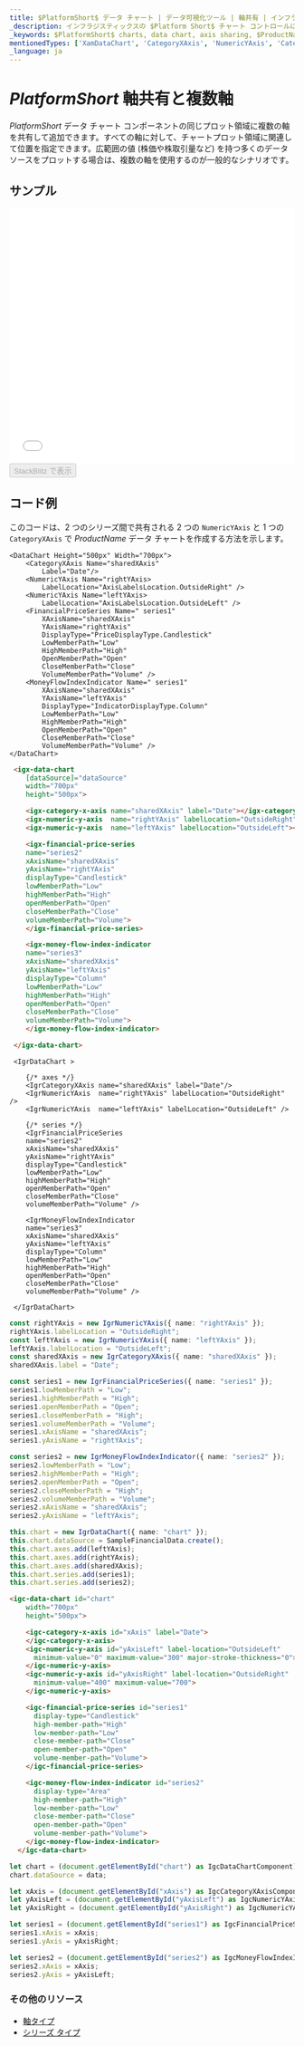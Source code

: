 ```yaml
---
title: $PlatformShort$ データ チャート | データ可視化ツール | 軸共有 | インフラジスティックス
_description: インフラジスティックスの $Platform Short$ チャート コントロールにより、複数の軸を同じプロット エリアに表示できます。複数の軸を持つ $ProductName$ グラフを作成します!
_keywords: $PlatformShort$ charts, data chart, axis sharing, $ProductName$, Infragistics, multiple axes, $PlatformShort$ チャート, データ チャート, 軸共有, インフラジスティックス, 複数軸
mentionedTypes: ['XamDataChart', 'CategoryXAxis', 'NumericYAxis', 'CategoryDateTimeXAxis']
_language: ja
---
```

# $PlatformShort$ 軸共有と複数軸

 $PlatformShort$ データ チャート コンポーネントの同じプロット領域に複数の軸を共有して追加できます。すべての軸に対して、チャートプロット領域に関連して位置を指定できます。広範囲の値 (株価や株取引量など) を持つ多くのデータソースをプロットする場合は、複数の軸を使用するのが一般的なシナリオです。

## サンプル

<div class="sample-container loading" style="height: 450px">
    <iframe id="data-chart-axis-sharing-iframe" src='{environment:dvDemosBaseUrl}/charts/data-chart-axis-sharing' width="100%" height="100%" seamless frameBorder="0" onload="onXPlatSampleIframeContentLoaded(this);"></iframe>
</div>
<div>
    <button data-localize="stackblitz" disabled class="stackblitz-btn" data-iframe-id="data-chart-axis-sharing-iframe" data-demos-base-url="{environment:dvDemosBaseUrl}">StackBlitz で表示
    </button>
<sample-button src="charts/data-chart/axis-sharing"></sample-button>

</div>

<div class="divider--half"></div>


## コード例
このコードは、2 つのシリーズ間で共有される 2 つの `NumericYAxis` と 1 つの `CategoryXAxis` で $ProductName$ データ チャートを作成する方法を示します。

```razor
<DataChart Height="500px" Width="700px">
    <CategoryXAxis Name="sharedXAxis"
        Label="Date"/>
    <NumericYAxis Name="rightYAxis>
        LabelLocation="AxisLabelsLocation.OutsideRight" />
    <NumericYAxis Name="leftYAxis>
        LabelLocation="AxisLabelsLocation.OutsideLeft" />
    <FinancialPriceSeries Name=" series1"
        XAxisName="sharedXAxis"
        YAxisName="rightYAxis"
        DisplayType="PriceDisplayType.Candlestick"
        LowMemberPath="Low"
        HighMemberPath="High"
        OpenMemberPath="Open"
        CloseMemberPath="Close"
        VolumeMemberPath="Volume" />
    <MoneyFlowIndexIndicator Name=" series1"
        XAxisName="sharedXAxis"
        YAxisName="leftYAxis"
        DisplayType="IndicatorDisplayType.Column"
        LowMemberPath="Low"
        HighMemberPath="High"
        OpenMemberPath="Open"
        CloseMemberPath="Close"
        VolumeMemberPath="Volume" />
</DataChart>
```

```html
 <igx-data-chart
    [dataSource]="dataSource"
    width="700px"
    height="500px">

    <igx-category-x-axis name="sharedXAxis" label="Date"></igx-category-x-axis>
    <igx-numeric-y-axis  name="rightYAxis" labelLocation="OutsideRight"></igx-numeric-y-axis>
    <igx-numeric-y-axis  name="leftYAxis" labelLocation="OutsideLeft"></igx-numeric-y-axis>

    <igx-financial-price-series
    name="series2"
    xAxisName="sharedXAxis"
    yAxisName="rightYAxis"
    displayType="Candlestick"
    lowMemberPath="Low"
    highMemberPath="High"
    openMemberPath="Open"
    closeMemberPath="Close"
    volumeMemberPath="Volume">
    </igx-financial-price-series>

    <igx-money-flow-index-indicator
    name="series3"
    xAxisName="sharedXAxis"
    yAxisName="leftYAxis"
    displayType="Column"
    lowMemberPath="Low"
    highMemberPath="High"
    openMemberPath="Open"
    closeMemberPath="Close"
    volumeMemberPath="Volume">
    </igx-money-flow-index-indicator>

 </igx-data-chart>
```

```tsx
 <IgrDataChart >

    {/* axes */}
    <IgrCategoryXAxis name="sharedXAxis" label="Date"/>
    <IgrNumericYAxis  name="rightYAxis" labelLocation="OutsideRight" />
    <IgrNumericYAxis  name="leftYAxis" labelLocation="OutsideLeft" />

    {/* series */}
    <IgrFinancialPriceSeries
    name="series2"
    xAxisName="sharedXAxis"
    yAxisName="rightYAxis"
    displayType="Candlestick"
    lowMemberPath="Low"
    highMemberPath="High"
    openMemberPath="Open"
    closeMemberPath="Close"
    volumeMemberPath="Volume" />

    <IgrMoneyFlowIndexIndicator
    name="series3"
    xAxisName="sharedXAxis"
    yAxisName="leftYAxis"
    displayType="Column"
    lowMemberPath="Low"
    highMemberPath="High"
    openMemberPath="Open"
    closeMemberPath="Close"
    volumeMemberPath="Volume" />

 </IgrDataChart>
```

```ts
const rightYAxis = new IgrNumericYAxis({ name: "rightYAxis" });
rightYAxis.labelLocation = "OutsideRight";
const leftYAxis = new IgrNumericYAxis({ name: "leftYAxis" });
leftYAxis.labelLocation = "OutsideLeft";
const sharedXAxis = new IgrCategoryXAxis({ name: "sharedXAxis" });
sharedXAxis.label = "Date";

const series1 = new IgrFinancialPriceSeries({ name: "series1" });
series1.lowMemberPath = "Low";
series1.highMemberPath = "High";
series1.openMemberPath = "Open";
series1.closeMemberPath = "High";
series1.volumeMemberPath = "Volume";
series1.xAxisName = "sharedXAxis";
series1.yAxisName = "rightYAxis";

const series2 = new IgrMoneyFlowIndexIndicator({ name: "series2" });
series2.lowMemberPath = "Low";
series2.highMemberPath = "High";
series2.openMemberPath = "Open";
series2.closeMemberPath = "High";
series2.volumeMemberPath = "Volume";
series2.xAxisName = "sharedXAxis";
series2.yAxisName = "leftYAxis";

this.chart = new IgrDataChart({ name: "chart" });
this.chart.dataSource = SampleFinancialData.create();
this.chart.axes.add(leftYAxis);
this.chart.axes.add(rightYAxis);
this.chart.axes.add(sharedXAxis);
this.chart.series.add(series1);
this.chart.series.add(series2);
```

```html
<igc-data-chart id="chart"
    width="700px"
    height="500px">

    <igc-category-x-axis id="xAxis" label="Date">
    </igc-category-x-axis>
    <igc-numeric-y-axis id="yAxisLeft" label-location="OutsideLeft"
      minimum-value="0" maximum-value="300" major-stroke-thickness="0">
    </igc-numeric-y-axis>
    <igc-numeric-y-axis id="yAxisRight" label-location="OutsideRight"
      minimum-value="400" maximum-value="700">
    </igc-numeric-y-axis>

    <igc-financial-price-series id="series1"
      display-type="Candlestick"
      high-member-path="High"
      low-member-path="Low"
      close-member-path="Close"
      open-member-path="Open"
      volume-member-path="Volume">
    </igc-financial-price-series>

    <igc-money-flow-index-indicator id="series2"
      display-type="Area"
      high-member-path="High"
      low-member-path="Low"
      close-member-path="Close"
      open-member-path="Open"
      volume-member-path="Volume">
    </igc-money-flow-index-indicator>
  </igc-data-chart>
```

```ts
let chart = (document.getElementById("chart") as IgcDataChartComponent);
chart.dataSource = data;

let xAxis = (document.getElementById("xAxis") as IgcCategoryXAxisComponent);
let yAxisLeft = (document.getElementById("yAxisLeft") as IgcNumericYAxisComponent);
let yAxisRight = (document.getElementById("yAxisRight") as IgcNumericYAxisComponent);

let series1 = (document.getElementById("series1") as IgcFinancialPriceSeriesComponent);
series1.xAxis = xAxis;
series1.yAxis = yAxisRight;

let series2 = (document.getElementById("series2") as IgcMoneyFlowIndexIndicatorComponent);
series2.xAxis = xAxis;
series2.yAxis = yAxisLeft;
```

### その他のリソース

- [軸タイプ](data-chart-axis-types.md)
- [シリーズ タイプ](data-chart-series-types.md)



